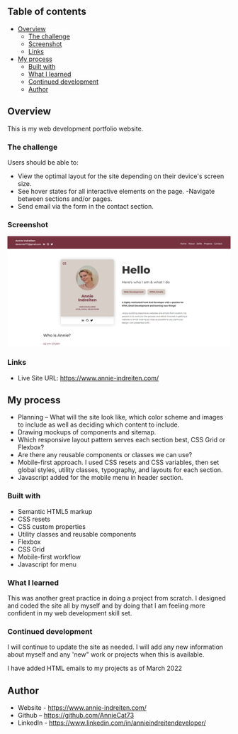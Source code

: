 ## Table of contents

- [Overview](#overview)
  - [The challenge](#the-challenge)
  - [Screenshot](#screenshot)
  - [Links](#links)
- [My process](#my-process)
  - [Built with](#built-with)
  - [What I learned](#what-i-learned)
  - [Continued development](#continued-development)
  - [Author](#author)

## Overview

This is my web development portfolio website.

### The challenge

Users should be able to:

- View the optimal layout for the site depending on their device's screen size.
- See hover states for all interactive elements on the page.
  -Navigate between sections and/or pages.
- Send email via the form in the contact section.

### Screenshot

![](./images/github-screenshot-update.png)

### Links

- Live Site URL: https://www.annie-indreiten.com/

## My process

- Planning – What will the site look like, which color scheme and images to include as well as deciding which content to include.
- Drawing mockups of components and sitemap.
- Which responsive layout pattern serves each section best, CSS Grid or Flexbox?
- Are there any reusable components or classes we can use?
- Mobile-first approach. I used CSS resets and CSS variables, then set global styles, utility classes, typography, and layouts for each section.
- Javascript added for the mobile menu in header section.

### Built with

- Semantic HTML5 markup
- CSS resets
- CSS custom properties
- Utility classes and reusable components
- Flexbox
- CSS Grid
- Mobile-first workflow
- Javascript for menu

### What I learned

This was another great practice in doing a project from scratch. I designed and coded the site all by myself and by doing that I am feeling more confident in my web development skill set.

### Continued development

I will continue to update the site as needed. I will add any new information about myself and any 'new" work or projects when this is available.

I have added HTML emails to my projects as of March 2022

## Author

- Website - https://www.annie-indreiten.com/
- Github – https://github.com/AnnieCat73
- LinkedIn - https://www.linkedin.com/in/annieindreitendeveloper/
